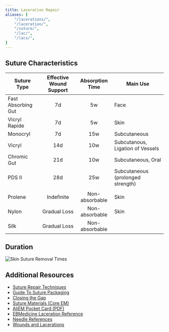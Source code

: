```yaml
---
title: Laceration Repair
aliases: [
    "/lacerations/",
    "/laceration/",
    "/suture/",
    "/lac/",
    "/lacs/",
]
---
```


## Suture Characteristics

| Suture Type        | Effective Wound Support    | Absorption Time | Main Use                          |
|--------------------|:----------------------------:|:-----------------:|-----------------------------------|
| Fast Absorbing Gut | 7d                         | 5w              | Face                              |
| Vicryl Rapide      | 7d                         | 5w              | Skin                              |
| Monocryl           | 7d                         | 15w             | Subcutaneous                      |
| Vicryl             | 14d                        | 10w             | Subcutanous, Ligation of Vessels  |
| Chromic Gut        | 21d                        | 10w             | Subcutaneous, Oral                |
| PDS II             | 28d                        | 25w             | Subcutaneous (prolonged strength) |
|                    |                            |                 |                                   |
| Prolene            | Indefinite                 | Non-absorbable  | Skin                              |
| Nylon              | Gradual Loss               | Non-absorbable  | Skin                              |
| Silk               | Gradual Loss               | Non-absorbable  |                                   |


## Duration

![Skin Suture Removal Times](/img/suture_removal_times.png)


## Additional Resources
- [Suture Repair Techniques](/pdfs/Wound%20Repair%20Techniques.pdf)
- [Guide To Suture Packaging](/img/Sutures.webp)
- [Closing the Gap](https://lacerationrepair.com/)
- [Suture Materials (Core EM)](https://coreem.net/core/suture-materials/)
- [AliEM Pocket Card (PDF)](/pdfs/sutures/ALiEM%20Card%20Laceration%20Repair%20and%20Sutures.pdf)
- [EBMedicine Laceration Reference](https://foamed.ebmedicine.net/rapid-reference/laceration-repair-methods-and-suture-selection/)
- [Needle References](/pdfs/sutures/Ethicon%20Suture%20Needles.pdf)
- [Wounds and Lacerations](https://livejohnshopkins-my.sharepoint.com/:b:/g/personal/cpike2_jh_edu/EZT49mgZj4lKiLhUVH0jVXIB4IiEvhJNrpf3t1xy0QLOZQ?e=yr9D9p)